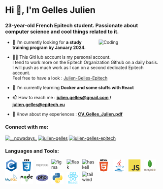
<p align="left">
<h1>Hi 👋, I'm Gelles Julien</h1>
<h3>23-year-old French Epitech student. Passionate about computer science and cool things related to it.</h3>
</p>
<img align="right" alt="Coding" width="200" src="https://media1.tenor.com/m/GOj9ZF_-ZOcAAAAC/cat.gif">

- 🔭 I’m currently looking for **a study training program by January 2024.**

- 👨‍💻 This GitHub account is my personal account.<br>I tend to work more on the Epitech Organization Github on a daily basis.<br>I will push as much work as I can on a second dedicated Epitech account.<br>Feel free to have a look : [Julien-Gelles-Epitech](https://github.com/Julien-Gelles-Epitech)

- 🌱 I’m currently learning **Docker and some stuffs with React**

- 📫 How to reach me : **julien.gelles@gmail.com / julien.gelles@epitech.eu**

- 📄 Know about my experiences : **[CV_Gelles_Julien.pdf](https://github.com/Julien-Gelles/Julien-Gelles/blob/main/CV_Gelles_Julien.pdf)**

<h3 align="left">Connect with me:</h3>
<p align="left">
<a href="https://twitter.com/__nowadays_" target="blank"><img align="center" src="https://raw.githubusercontent.com/rahuldkjain/github-profile-readme-generator/master/src/images/icons/Social/twitter.svg" alt="__nowadays_" height="30" width="40" /></a>
<a href="https://linkedin.com/in/julien-gelles" target="blank"><img align="center" src="https://raw.githubusercontent.com/rahuldkjain/github-profile-readme-generator/master/src/images/icons/Social/linked-in-alt.svg" alt="julien-gelles" height="30" width="40" /></a>
<a href="https://github.com/Julien-Gelles-Epitech" target="blank"><img align="center" src="https://raw.githubusercontent.com/rahuldkjain/github-profile-readme-generator/master/src/images/icons/Social/github.svg" alt="julien-gelles-epitech" height="30" width="40" /></a>
</p>

<h3 align="left">Languages and Tools:</h3>
<p align="left">
  <a href="https://www.cprogramming.com/" target="blank"><img align="left" style="margin-right:10px;" src="https://raw.githubusercontent.com/devicons/devicon/master/icons/c/c-original.svg" alt="c" width="40" height="40"/></a>
  <a href="https://www.w3schools.com/css/" target="blank"><img align="left" style="margin-right:10px;" src="https://raw.githubusercontent.com/devicons/devicon/master/icons/css3/css3-original-wordmark.svg" alt="css3" width="40" height="40"/></a>
  <a href="https://expressjs.com" target="blank"><img align="left" style="margin-right:10px;" src="https://raw.githubusercontent.com/devicons/devicon/master/icons/express/express-original-wordmark.svg" alt="express" width="40" height="40"/></a>
  <a href="https://www.figma.com/" target="blank"><img align="left" style="margin-right:10px;" src="https://www.vectorlogo.zone/logos/figma/figma-icon.svg" alt="figma" width="40" height="40"/></a>
  <a href="https://flask.palletsprojects.com/" target=""><img align="left" style="margin-right:10px;" src="https://www.vectorlogo.zone/logos/pocoo_flask/pocoo_flask-icon.svg" alt="flask" width="40" height="40"/></a>
  <a href="https://www.haskell.org/" target="blank"><img align="left" style="margin-right:10px;" src="https://upload.wikimedia.org/wikipedia/commons/1/1c/Haskell-Logo.svg" alt="haskell" width="40" height="40"/></a>
  <a href="https://www.w3schools.com/html/" target="blank"><img align="left" style="margin-right:10px;" src="https://raw.githubusercontent.com/devicons/devicon/master/icons/html5/html5-original-wordmark.svg" alt="html5" width="40" height="40"/></a>
  <a href="https://www.java.com" target="blank"><img align="left" style="margin-right:10px;" src="https://raw.githubusercontent.com/devicons/devicon/master/icons/java/java-original.svg" alt="java" width="40" height="40"/></a>
  <a href="https://developer.mozilla.org/en-US/docs/Web/JavaScript" target="blank"><img align="left" style="margin-right:10px;" src="https://raw.githubusercontent.com/devicons/devicon/master/icons/javascript/javascript-original.svg" alt="javascript" width="40" height="40"/></a>
  <a href="https://www.mongodb.com/" target="blank"><img align="left" style="margin-right:10px;" src="https://raw.githubusercontent.com/devicons/devicon/master/icons/mongodb/mongodb-original-wordmark.svg" alt="mongodb" width="40" height="40"/></a>
  <a href="https://www.mysql.com/" target="blank"><img align="left" style="margin-right:10px;" src="https://raw.githubusercontent.com/devicons/devicon/master/icons/mysql/mysql-original-wordmark.svg" alt="mysql" width="40" height="40"/></a>
  <a href="https://nodejs.org" target="blank"><img align="left" style="margin-right:10px;" src="https://raw.githubusercontent.com/devicons/devicon/master/icons/nodejs/nodejs-original-wordmark.svg" alt="nodejs" width="40" height="40"/></a>
  <a href="https://www.php.net" target="blank"><img align="left" style="margin-right:10px;" src="https://raw.githubusercontent.com/devicons/devicon/master/icons/php/php-original.svg" alt="php" width="40" height="40"/></a>
  <a href="https://www.python.org" target="blank"><img align="left" style="margin-right:10px;" src="https://raw.githubusercontent.com/devicons/devicon/master/icons/python/python-original.svg" alt="python" width="40" height="40"/></a>
  <a href="https://reactjs.org/" target="blank"><img align="left" style="margin-right:10px;" src="https://raw.githubusercontent.com/devicons/devicon/master/icons/react/react-original-wordmark.svg" alt="react" width="40" height="40"/></a>
  <a href="https://tailwindcss.com/" target="blank"><img align="left" style="margin-right:10px;" src="https://www.vectorlogo.zone/logos/tailwindcss/tailwindcss-icon.svg" alt="tailwind" width="40" height="40"/></a>
</p>


